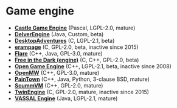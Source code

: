 [comment]: # (autogenerated content, do not edit)
# Game engine

- **[Castle Game Engine](castle_game_engine.md)** (Pascal, LGPL-2.0, mature)
- **[DelverEngine](delverengine.md)** (Java, Custom, beta)
- **[DesktopAdventures](desktopadventures.md)** (C, LGPL-2.1, beta)
- **[erampage](erampage.md)** (C, GPL-2.0, beta, inactive since 2015)
- **[Flare](flare.md)** (C++, Java, GPL-3.0, mature)
- **[Free in the Dark (engine)](free_in_the_dark_engine.md)** (C, C++, GPL-2.0, beta)
- **[Open Game Engine](open_game_engine.md)** (C++, LGPL-2.1, beta, inactive since 2008)
- **[OpenMW](openmw.md)** (C++, GPL-3.0, mature)
- **[PainTown](paintown.md)** (C++, Java, Python, 3-clause BSD, mature)
- **[ScummVM](scummvm.md)** (C++, GPL-2.0, mature)
- **[TwinEngine](twinengine.md)** (C, GPL-2.0, mature, inactive since 2015)
- **[VASSAL Engine](vassal_engine.md)** (Java, LGPL-2.1, mature)